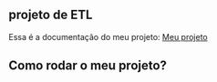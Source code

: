 ## projeto de ETL

Essa é a documentação do meu projeto: [Meu projeto](https://MoisesArruda.github.io/Projeto_ETL/)

## Como rodar o meu projeto?

